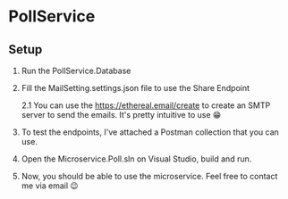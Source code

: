 # PollService
## Setup
1. Run the PollService.Database
2. Fill the MailSetting.settings.json file to use the Share Endpoint
   
   2.1 You can use the https://ethereal.email/create to create an SMTP server to send the emails. It's pretty intuitive to use 😁
3. To test the endpoints, I've attached a Postman collection that you can use.
4. Open the Microservice.Poll.sln on Visual Studio, build and run.
5. Now, you should be able to use the microservice.
Feel free to contact me via email 😉
